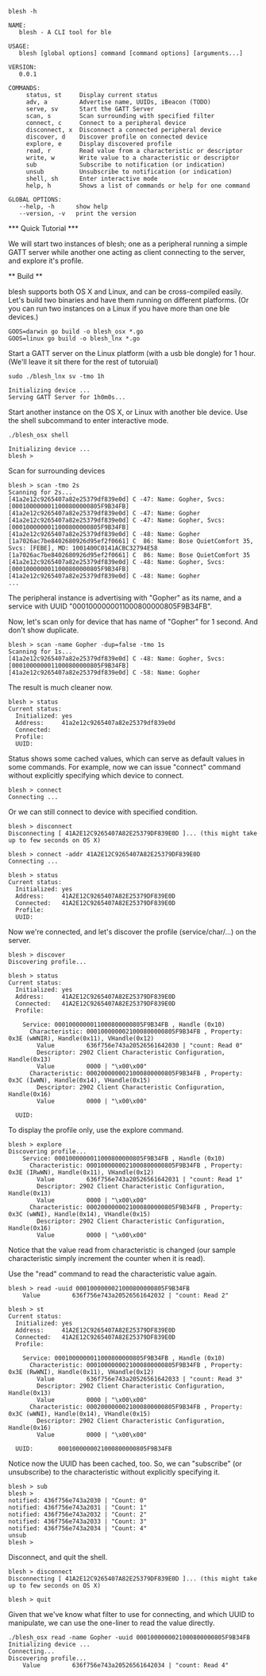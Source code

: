 
``` blesh -h ```

```
NAME:
   blesh - A CLI tool for ble

USAGE:
   blesh [global options] command [command options] [arguments...]

VERSION:
   0.0.1

COMMANDS:
     status, st     Display current status
     adv, a         Advertise name, UUIDs, iBeacon (TODO)
     serve, sv      Start the GATT Server
     scan, s        Scan surrounding with specified filter
     connect, c     Connect to a peripheral device
     disconnect, x  Disconnect a connected peripheral device
     discover, d    Discover profile on connected device
     explore, e     Display discovered profile
     read, r        Read value from a characteristic or descriptor
     write, w       Write value to a characteristic or descriptor
     sub            Subscribe to notification (or indication)
     unsub          Unsubscribe to notification (or indication)
     shell, sh      Enter interactive mode
     help, h        Shows a list of commands or help for one command

GLOBAL OPTIONS:
   --help, -h      show help
   --version, -v   print the version
```

*** Quick Tutorial ***

We will start two instances of blesh; one as a peripheral running a simple
GATT server while another one acting as client connecting to the server, and explore it's profile.

** Build **

blesh supports both OS X and Linux, and can be cross-compiled easily.
Let's build two binaries and have them running on different platforms.
(Or you can run two instances on a Linux if you have more than one ble devices.)
```
GOOS=darwin go build -o blesh_osx *.go
GOOS=linux go build -o blesh_lnx *.go
```

Start a GATT server on the Linux platform (with a usb ble dongle) for 1 hour.
(We'll leave it sit there for the rest of tutoruial)
```
sudo ./blesh_lnx sv -tmo 1h

Initializing device ...
Serving GATT Server for 1h0m0s...
```

Start another instance on the OS X, or Linux with another ble device. Use the shell subcommand to enter interactive mode.

```
./blesh_osx shell

Initializing device ...
blesh >
```

Scan for surrounding devices

```
blesh > scan -tmo 2s
Scanning for 2s...
[41a2e12c9265407a82e25379df839e0d] C -47: Name: Gopher, Svcs: [0001000000011000800000805F9B34FB]
[41a2e12c9265407a82e25379df839e0d] C -47: Name: Gopher
[41a2e12c9265407a82e25379df839e0d] C -47: Name: Gopher, Svcs: [0001000000011000800000805F9B34FB]
[41a2e12c9265407a82e25379df839e0d] C -48: Name: Gopher
[1a7026ac7be8402680926d95ef2f0661] C  86: Name: Bose QuietComfort 35, Svcs: [FEBE], MD: 1001400C0141ACBC32794E58
[1a7026ac7be8402680926d95ef2f0661] C  86: Name: Bose QuietComfort 35
[41a2e12c9265407a82e25379df839e0d] C -48: Name: Gopher, Svcs: [0001000000011000800000805F9B34FB]
[41a2e12c9265407a82e25379df839e0d] C -48: Name: Gopher
...
```

The peripheral instance is advertising with "Gopher" as its name, and a service with UUID "0001000000011000800000805F9B34FB".

Now, let's scan only for device that has name of "Gopher" for 1 second. And don't show duplicate.

```
blesh > scan -name Gopher -dup=false -tmo 1s
Scanning for 1s...
[41a2e12c9265407a82e25379df839e0d] C -48: Name: Gopher, Svcs: [0001000000011000800000805F9B34FB]
[41a2e12c9265407a82e25379df839e0d] C -58: Name: Gopher
```

The result is much cleaner now.

```
blesh > status
Current status:
  Initialized: yes
  Address:     41a2e12c9265407a82e25379df839e0d
  Connected:
  Profile:
  UUID:
```

Status shows some cached values, which can serve as default values in some commands. For example, now we can issue "connect" command without explicitly specifying which device to connect.

```
blesh > connect
Connecting ...
```

Or we can still connect to device with specified condition.

```
blesh > disconnect
Disconnecting [ 41A2E12C9265407A82E25379DF839E0D ]... (this might take up to few seconds on OS X)

blesh > connect -addr 41A2E12C9265407A82E25379DF839E0D
Connecting ...
```

```
blesh > status
Current status:
  Initialized: yes
  Address:     41A2E12C9265407A82E25379DF839E0D
  Connected:   41A2E12C9265407A82E25379DF839E0D
  Profile:
  UUID:
```

Now we're connected, and let's discover the profile (service/char/...) on the server.

```
blesh > discover
Discovering profile...
```

```
blesh > status
Current status:
  Initialized: yes
  Address:     41A2E12C9265407A82E25379DF839E0D
  Connected:   41A2E12C9265407A82E25379DF839E0D
  Profile:

    Service: 0001000000011000800000805F9B34FB , Handle (0x10)
      Characteristic: 0001000000021000800000805F9B34FB , Property: 0x3E (wWNIR), Handle(0x11), VHandle(0x12)
        Value         636f756e743a20526561642030 | "count: Read 0"
        Descriptor: 2902 Client Characteristic Configuration, Handle(0x13)
        Value         0000 | "\x00\x00"
      Characteristic: 0002000000021000800000805F9B34FB , Property: 0x3C (IwWN), Handle(0x14), VHandle(0x15)
        Descriptor: 2902 Client Characteristic Configuration, Handle(0x16)
        Value         0000 | "\x00\x00"

  UUID:
```

To display the profile only, use the explore command.
```
blesh > explore
Discovering profile...
    Service: 0001000000011000800000805F9B34FB , Handle (0x10)
      Characteristic: 0001000000021000800000805F9B34FB , Property: 0x3E (IRwWN), Handle(0x11), VHandle(0x12)
        Value         636f756e743a20526561642031 | "count: Read 1"
        Descriptor: 2902 Client Characteristic Configuration, Handle(0x13)
        Value         0000 | "\x00\x00"
      Characteristic: 0002000000021000800000805F9B34FB , Property: 0x3C (wWNI), Handle(0x14), VHandle(0x15)
        Descriptor: 2902 Client Characteristic Configuration, Handle(0x16)
        Value         0000 | "\x00\x00"
```

Notice that the value read from characteristic is changed (our sample characteristic simply increment the counter when it is read).

Use the "read" command to read the characteristic value again.

```
blesh > read -uuid 0001000000021000800000805F9B34FB
    Value         636f756e743a20526561642032 | "count: Read 2"
```

```
blesh > st
Current status:
  Initialized: yes
  Address:     41A2E12C9265407A82E25379DF839E0D
  Connected:   41A2E12C9265407A82E25379DF839E0D
  Profile:

    Service: 0001000000011000800000805F9B34FB , Handle (0x10)
      Characteristic: 0001000000021000800000805F9B34FB , Property: 0x3E (RwWNI), Handle(0x11), VHandle(0x12)
        Value         636f756e743a20526561642033 | "count: Read 3"
        Descriptor: 2902 Client Characteristic Configuration, Handle(0x13)
        Value         0000 | "\x00\x00"
      Characteristic: 0002000000021000800000805F9B34FB , Property: 0x3C (wWNI), Handle(0x14), VHandle(0x15)
        Descriptor: 2902 Client Characteristic Configuration, Handle(0x16)
        Value         0000 | "\x00\x00"

  UUID:       0001000000021000800000805F9B34FB
```

Notice now the UUID has been cached, too. So, we can "subscribe" (or unsubscribe) to the characteristic without explicitly specifying it.

```
blesh > sub
blesh >
notified: 436f756e743a2030 | "Count: 0"
notified: 436f756e743a2031 | "Count: 1"
notified: 436f756e743a2032 | "Count: 2"
notified: 436f756e743a2033 | "Count: 3"
notified: 436f756e743a2034 | "Count: 4"
unsub
blesh >
```

Disconnect, and quit the shell.

```
blesh > disconnect
Disconnecting [ 41A2E12C9265407A82E25379DF839E0D ]... (this might take up to few seconds on OS X)

blesh > quit
```

Given that we've know what filter to use for connecting, and which UUID to manipulate, we can use the one-liner to read the value directly.

```
./blesh_osx read -name Gopher -uuid 0001000000021000800000805F9B34FB
Initializing device ...
Connecting...
Discovering profile...
    Value         636f756e743a20526561642034 | "count: Read 4"
```
